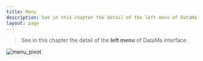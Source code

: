 ```yaml
---
title: Menu
description: See in this chapter the detail of the left menu of DataMa interface.
layout: page
---
```


> See in this chapter the detail of the **left menu** of DataMa interface

![menu_pivot]({{site.url}}/{{site.baseurl}}/core_app/old/pivot/web_application/images/pivotmenu.png)
